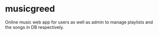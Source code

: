 # musicgreed
Online music web app for users as well as admin to manage playlists and the songs in DB respectively.
